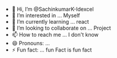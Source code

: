 - 👋 Hi, I’m @SachinkumarK-Idexcel
- 👀 I’m interested in ... Myself
- 🌱 I’m currently learning ... react
- 💞️ I’m looking to collaborate on ... Project
- 📫 How to reach me ... I don't know
- 😄 Pronouns: ...
- ⚡ Fun fact: ... fun Fact is fun fact

<!---
SachinkumarK-Idexcel/SachinkumarK-Idexcel is a ✨ special ✨ repository because its `README.md` (this file) appears on your GitHub profile.
You can click the Preview link to take a look at your changes.
--->
